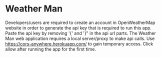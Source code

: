 # Weather Man

Developers/users are required to create an account in OpenWeatherMap website in order to generate the api key that is required to run this app.
Paste the api key by removing '{' and '}" in the api url parts.
The Weather Man web application requires a local server/proxy to make api calls. Use https://cors-anywhere.herokuapp.com/ to gain temporary access.
Click allow after running the app for the first time.
